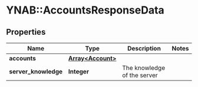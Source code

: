 # YNAB::AccountsResponseData

## Properties

| Name | Type | Description | Notes |
| ---- | ---- | ----------- | ----- |
| **accounts** | [**Array&lt;Account&gt;**](Account.md) |  |  |
| **server_knowledge** | **Integer** | The knowledge of the server |  |

